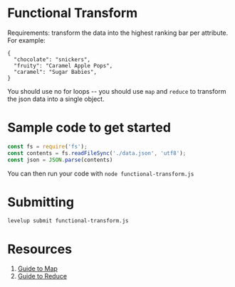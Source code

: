 # Functional Transform

Requirements: transform the data into the highest ranking bar per attribute. For example:

```
{
  "chocolate": "snickers",
  "fruity": "Caramel Apple Pops",
  "caramel": "Sugar Babies",
}
```

You should use no for loops -- you should use `map` and `reduce` to transform
the json data into a single object.

# Sample code to get started
```js
const fs = require('fs');
const contents = fs.readFileSync('./data.json', 'utf8');
const json = JSON.parse(contents)
```

You can then run your code with `node functional-transform.js`

# Submitting

```
levelup submit functional-transform.js
```

# Resources

1. [Guide to Map](https://codeburst.io/learn-understand-javascripts-map-function-ffc059264783)
2. [Guide to Reduce](https://medium.freecodecamp.org/reduce-f47a7da511a9)
